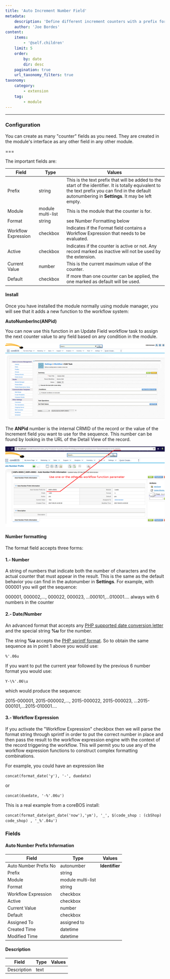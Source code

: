 ```yaml
---
title: 'Auto Increment Number Field'
metadata:
    description: 'Define different increment counters with a prefix for fields in modules and then apply them with conditions using workflows.'
    author: 'Joe Bordes'
content:
    items:
        - '@self.children'
    limit: 5
    order:
        by: date
        dir: desc
    pagination: true
    url_taxonomy_filters: true
taxonomy:
    category:
        - extension
    tag:
        - module
---
```

---

### Configuration

You can create as many "counter" fields as you need. They are created in the module's interface as any other field in any other module.

===

The important fields are:

<table class="table table-striped">
<thead>
<tr class="header">
<th>Field</th>
<th>Type</th>
<th>Values</th>
</tr>
</thead>
<tbody>
<tr>
<td>Prefix</td>
<td>string</td>
<td>This is the text prefix that will be added to the start of the identifier. It is totally equivalent to the text prefix you can find in the default autonumbering in <strong>Settings</strong>. It may be left empty.</td>
</tr>
<tr>
<td>Module</td>
<td>module multi-list</td>
<td>This is the module that the counter is for.</td>
</tr>
<tr>
<td>Format</td>
<td>string</td>
<td>see Number Formatting below</li>
</td>
</tr>
<tr>
<td>Workflow Expression</td>
<td>checkbox</td>
<td>Indicates if the Format field contains a Workflow Expression that needs to be evaluated.</td>
</tr>
<tr>
<td>Active</td>
<td>checkbox</td>
<td>Indicates if the counter is active or not. Any record marked as inactive will not be used by the extension.</td>
</tr>
<tr>
<td>Current Value</td>
<td>number</td>
<td>This is the current maximum value of the counter.</td>
</tr>
<tr>
<td>Default</td>
<td>checkbox</td>
<td>If more than one counter can be applied, the one marked as default will be used.</td>
</tr>
</tbody>
</table>

#### Install

Once you have installed the module normally using module manager, you
will see that it adds a new function to the workflow system:

**AutoNumberInc(ANPid)**

You can now use this function in an Update Field workflow task to assign
the next counter value to any field based on any condition in the module.

![Workflow](anpwf.png?width=100%)

The **ANPid** number is the internal CRMID of the record or the value of
the Increment field you want to use for the sequence. This number can be
found by looking in the URL of the Detail View of the record.

![CRMID](anpid.png?width=100%)

#### Number formatting

The format field accepts three forms:

#### 1.- Number

A string of numbers that indicate both the number of characters and the
actual counter that must appear in the result. This is the same as the
default behavior you can find in the autonumber in **Settings**. For
example, with 000001 you will get the sequence:

000001, 000002,..., 000022, 000023, ...000101,...010001.... always with 6 numbers in the counter

#### 2.- Date/Number

An advanced format that accepts any [PHP supported date conversion letter](http://php.net/manual/en/function.date.php) and the special string **%u** for the number.

The string **%u** accepts the [PHP sprintf format](http://php.net/manual/en/function.sprintf.php). So to obtain the same sequence as in point 1 above you would use:

`%'.06u`

If you want to put the current year followed by the previous 6 number
format you would use:

`Y-\%'.06\u`

which would produce the sequence:

2015-000001, 2015-000002,..., 2015-000022, 2015-000023, ...2015-000101,...2015-010001....

#### 3.- Workflow Expression

If you activate the "Workflow Expression" checkbox then we will parse
the format string through sprintf in order to put the correct number in
place and then pass the result to the workflow expression engine with
the context of the record triggering the workflow. This will permit you
to use any of the workflow expression functions to construct complex
formatting combinations.

For example, you could have an expression like

`concat(format_date('y'), '-', duedate)`

or

`concat(duedate, '-%'.06u')`

This is a real example from a coreBOS install:

`concat(format_date(get_date('now'),'ym'), '_', $(code_shop : (cbShop) code_shop) , '_%'.04u')`

### Fields

#### Auto Number Prefix Information

<table class="table table-striped">
<thead>
<tr class="header">
<th>Field</th>
<th>Type</th>
<th>Values</th>
</tr>
</thead>
<tbody>
<tr>
<td>Auto Number Prefix No</td>
<td>autonumber</td>
<td><strong>Identifier</strong></td>
</tr>
<tr>
<td>Prefix</td>
<td>string</td>
<td></td>
</tr>
<tr>
<td>Module</td>
<td>module multi-list</td>
<td></td>
</tr>
<tr>
<td>Format</td>
<td>string</td>
<td></td>
</tr>
<tr>
<td>Workflow Expression</td>
<td>checkbox</td>
<td></td>
</tr>
<tr>
<td>Active</td>
<td>checkbox</td>
<td></td>
</tr>
<tr>
<td>Current Value</td>
<td>number</td>
<td></td>
</tr>
<tr>
<td>Default</td>
<td>checkbox</td>
<td></td>
</tr>
<tr>
<td>Assigned To</td>
<td>assigned to</td>
<td></td>
</tr>
<tr>
<td>Created Time</td>
<td>datetime</td>
<td></td>
</tr>
<tr>
<td>Modified Time</td>
<td>datetime</td>
<td></td>
</tr>
</tbody>
</table>

#### Description

<table class="table table-striped">
<thead>
<tr class="header">
<th>Field</th>
<th>Type</th>
<th>Values</th>
</tr>
</thead>
<tbody>
<tr>
<td>Description</td>
<td>text</td>
<td></td>
</tr>
</tbody>
</table>
